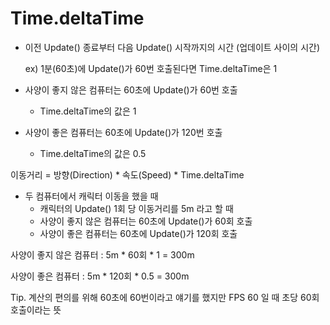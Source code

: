 # Time.deltaTime

- 이전 Update() 종료부터 다음 Update() 시작까지의 시간 (업데이트 사이의 시간)
    
    ex) 1분(60초)에 Update()가 60번 호출된다면 Time.deltaTime은 1
    
- 사양이 좋지 않은 컴퓨터는 60초에 Update()가 60번 호출
    - Time.deltaTime의 값은 1

- 사양이 좋은 컴퓨터는 60초에 Update()가 120번 호출
    - Time.deltaTime의 값은 0.5
    

이동거리 = 방향(Direction) * 속도(Speed) * Time.deltaTime

- 두 컴퓨터에서 캐릭터 이동을 했을 때
    - 캐릭터의 Update() 1회 당 이동거리를 5m 라고 할 때
    - 사양이 좋지 않은 컴퓨터는 60초에 Update()가 60회 호출
    - 사양이 좋은 컴퓨터는 60초에 Update()가 120회 호출

사양이 좋지 않은 컴퓨터 : 5m * 60회 * 1 = 300m

사양이 좋은 컴퓨터 : 5m * 120회 * 0.5 = 300m

Tip. 계산의 편의를 위해 60초에 60번이라고 얘기를 했지만 FPS 60 일 때 초당 60회 호출이라는 뜻